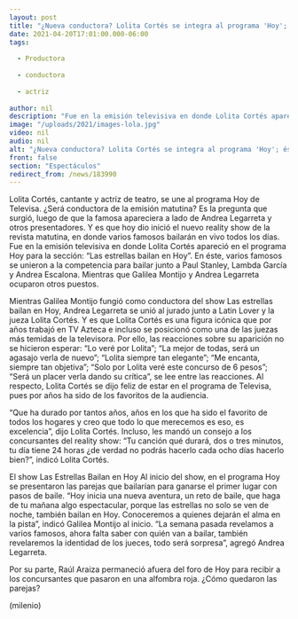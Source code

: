 ```yaml
---
layout: post
title: "¿Nueva conductora? Lolita Cortés se integra al programa 'Hoy'; éste es el nuevo show de Televisa"
date: 2021-04-20T17:01:00.000-06:00
tags:
  
  - Productora
  
  - conductora
  
  - actriz
  
author: nil
description: "Fue en la emisión televisiva en donde Lolita Cortés apareció en el programa Hoy para la sección: “Las estrellas bailan en Hoy”. ¿Es conductora? Te contamos todo lo que sabemos sobre este nuevo reality show. "
image: "/uploads/2021/images-lola.jpg"
video: nil
audio: nil
alt: "¿Nueva conductora? Lolita Cortés se integra al programa 'Hoy'; éste es el nuevo show de Televisa"
front: false
section: "Espectáculos"
redirect_from: /news/183990
---
```


Lolita Cortés, cantante y actriz de teatro, se une al programa Hoy de Televisa. ¿Será conductora de la emisión matutina? Es la pregunta que surgió, luego de que la famosa apareciera a lado de Andrea Legarreta y otros presentadores. Y es que hoy dio inició el nuevo reality show de la revista matutina, en donde varios famosos bailarán en vivo todos los días. Fue en la emisión televisiva en donde Lolita Cortés apareció en el programa Hoy para la sección: “Las estrellas bailan en Hoy”. En éste, varios famosos se unieron a la competencia para bailar junto a Paul Stanley, Lambda García y Andrea Escalona. Mientras que Galilea Montijo y Andrea Legarreta ocuparon otros puestos.

Mientras Galilea Montijo fungió como conductora del show Las estrellas bailan en Hoy, Andrea Legarreta se unió al jurado junto a Latin Lover y la jueza Lolita Cortés. Y es que Lolita Cortés es una figura icónica que por años trabajó en TV Azteca e incluso se posicionó como una de las juezas más temidas de la televisora. Por ello, las reacciones sobre su aparición no se hicieron esperar: “Lo veré por Lolita”; “La mejor de todas, será un agasajo verla de nuevo”; “Lolita siempre tan elegante”; “Me encanta, siempre tan objetiva”; “Solo por Lolita veré este concurso de 6 pesos”; “Será un placer verla dando su crítica”, se lee entre las reacciones. Al respecto, Lolita Cortés se dijo feliz de estar en el programa de Televisa, pues por años ha sido de los favoritos de la audiencia. 

“Que ha durado por tantos años, años en los que ha sido el favorito de todos los hogares y creo que todo lo que merecemos es eso, es excelencia”, dijo Lolita Cortés. Incluso, les mandó un consejo a los concursantes del reality show: “Tu canción qué durará, dos o tres minutos, tu día tiene 24 horas ¿de verdad no podrás hacerlo cada ocho días hacerlo bien?”, indicó Lolita Cortés. 

El show Las Estrellas Bailan en Hoy Al inicio del show, en el programa Hoy se presentaron las parejas que bailarían para ganarse el primer lugar con pasos de baile. “Hoy inicia una nueva aventura, un reto de baile, que haga de tu mañana algo espectacular, porque las estrellas no solo se ven de noche, también bailan en Hoy. Conoceremos a quienes dejarán el alma en la pista”, indicó Galilea Montijo al inicio. “La semana pasada revelamos a varios famosos, ahora falta saber con quién van a bailar, también revelaremos la identidad de los jueces, todo será sorpresa”, agregó Andrea Legarreta. 

Por su parte, Raúl Araiza permaneció afuera del foro de Hoy para recibir a los concursantes que pasaron en una alfombra roja. ¿Cómo quedaron las parejas? 

(milenio)